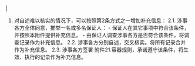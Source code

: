 |
  1.  对自述难以核实的情况下，可以按照第2条方式之一增加补充信息：
  2.1.  涉事各方全体同意，推举一名或多名保证人：
    - 保证人在其它事项中符合该条件，并按照本附件提供补充信息。
    - 由保证人调查涉事各方是否符合该条件，将调查记录作为补充信息。
  2.2.  涉事各方分别自述，交叉核实。将所有记录合并作为补充信息。
  2.3.  涉事各方签署 附件21.容器规则，承诺遵守该条件，将生效、执行的记录作为补充信息。

